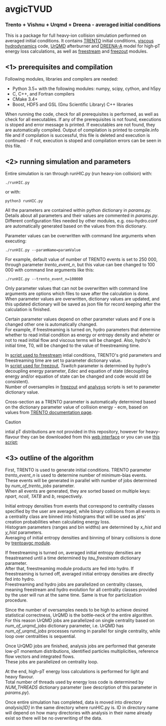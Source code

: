 # avgicTVUD

### Trento + Vishnu + Urqmd + Dreena  -  averaged initial conditions

This is a package for full heavy-ion collision simulation performed on averaged initial conditions. It contains [TRENTO](https://github.com/Duke-QCD/trento) initial conditions, [viscous hydrodynamics](https://github.com/jbernhard/osu-hydro) code, [UrQMD](https://github.com/jbernhard/urqmd-afterburner) afterburner and [DREENA-A](https://github.com/DusanZigic/DREENA-A) model for high-pT energy loss calculations, as well as [freestream](https://github.com/Duke-QCD/freestream) and [freezout](https://github.com/Duke-QCD/frzout) modules.

## <1> prerequisites and compilation

Following modules, libraries and compilers are needed:
+ Python 3.5+ with the following modules: numpy, scipy, cython, and h5py
+ C, C++, and Fortran compilers
+ CMake 3.4+
+ Boost, HDF5 and GSL (Gnu Scientific Library) C++ libraries

When running the code, check for all prerequisites is performed, as well as check for all executables. If any of the prerequisites is
not found, executions is stoped and error message is printed. If executables are not found, they are automatically compiled. Output of
compilation is printed to compile.info file and if compilation is successful, this file is deleted and execution is continued - if not,
execution is stoped and compilation errors can be seen in this file.

## <2> running simulation and parameters

Entire simulation is ran through runHIC.py (run heavy-ion collision) with:
```
./runHIC.py
```
or with:
```
python3 runHIC.py
```

All the parameters are contained within python dictionary in *params.py*. Details about all parameters and their values are commented in
*params.py*. Different configuration files needed by other modules, e.g. osu-hydro.conf are automatically generated based on the values
from this dictionary.

Parameter values can be overwritten with command line arguments when executing:
```
./runHIC.py --paramName=paramValue
```
For example, default value of number of TRENTO events is set to 250 000, through parameter *trento_event_n*, but this value can bee changed to 100 000 with command line arguments like this:
```
./runHIC.py --trento_event_n=100000
```
Only parameter values that can not be overwritten with command line arguments are options which files to save after the calculation is done.  
When parameter values are overwritten, dictionary values are updated, and this updated dictionary will be saved as json file for record keeping after the calculation is finished.

Certain parameter values depend on other parameter values and if one is changed other one is automatically changed.  
For example, if freestreaming is turned on, hydro parameters that determine whether to read initial condition as energy or entropy density and wheter or not to read initial flow and viscous terms will be changed. Also, hydro's initial time, T0, will be changed to the value of freestreaming time.

In [script used to freestream](https://github.com/DusanZigic/freestream/blob/34633c2795a2ce3548dda89730da2950b7e2e0d4/streamIC.py) intial conditions, TRENTO's grid parameters and freestreaming time are set to parameter dictionary value.  
In [script used for freezout](https://github.com/DusanZigic/frzout/blob/de3f29ceffb78c2821e318173c7faed2352e13b5/sampleSurface.py), *Tswitch* parameter is determined by hydro's decoupling energy parameter, *Edec* and equation of state (decoupling energy and/or equation of state can be changed and code would stil be consistent).  
Number of oversamples in [freezout](https://github.com/DusanZigic/frzout/blob/de3f29ceffb78c2821e318173c7faed2352e13b5/sampleSurface.py) and [analysys](https://github.com/DusanZigic/avgicTVUD/blob/main/models/analysis/analyse.py) scripts is set to parameter dictionary value.

Cross-section as a TRENTO parameter is automatically determined based on the dictionary parameter value of collision energy - ecm, based on values from [TRENTO documentation page](http://qcd.phy.duke.edu/trento/usage.html).

> [!CAUTION]
> intial pT distributions are not provided in this repository, however for heavy-flavour they can be downloaded from this [web interface](http://www.lpthe.jussieu.fr/~cacciari/fonll/fonllform.html) or you can use [this script](https://github.com/DusanZigic/heavyQuarkProduction);

## <3> outline of the algorithm

First, TRENTO is used to generate initial conditions. TRENTO parameter *trento_event_n* is used to determine number of minimum-bias events.  
These events will be generated in parallel with number of jobs determined by *num_of_trento_jobs* parameter.  
When all events are generated, they are sorted based on multiple keys: *npart*, *ncoll*, *TATB* and *b*, respectively.

Initial entropy densities from events that correspond to centrality classes specified by the user are averaged, while binary collisions from
all events in a centrality class are binned into histograms that will be used as jets' creation probabilities when calculating energy loss.  
Histogram parameters (ranges and bin widths) are determined by *x_hist* and *y_hist* parameters.  
Averaging of initial entropy densities and binning of binary collisions is done by [trentoavgc module](https://github.com/DusanZigic/avgicTVUD/tree/main/models/trentoavgc).

If freestreaming is turned on, averaged initial entropy densities are freastreamed until a time determined by *tau_freestream* dictionary parameter.  
After that, freestreaming module products are fed into hydro. If freestreaming is turned off, averaged initial entropy densities are directly fed into hydro.  
Freestreaming and hydro jobs are parallelized on centrality classes, meaning freestream and hydro evolution for all centrality classes
provided by the user will run at the same time. Same is true for particlization procedure.

Since the number of oversamples needs to be high to achieve desired statistical correctness, UrQMD is the bottle-neck of the entire algorithm.  
For this reason UrQMD jobs are parallelized on single centrality based on *num_of_urqmd_jobs* dictionary parameter, i.e. UrQMD has *num_of_urqmd_jobs* processes running in parallel for single centrality, while loop over centralities is sequential.

Once UrQMD jobs are finished, analysis jobs are performed that generate low-pT monentum distributions, identified particles multiplicities, reference flow vectors and integrated flows.  
These jobs are parallelized on centrality loop.

At the end, high-pT energy loss calculations is performed for light and heavy flavour.  
Total number of threads used by energy loss code is determined by *NUM_THREADS* dictionary parameter (see description of this parameter in *params.py*).

Once entire simulation has completed, data is moved into directory *analysis[ID]* in the same directory where runHIC.py is. ID in directory
name will depend on how many directories with analysis in their name already exist so there will be no overwriting of the data.